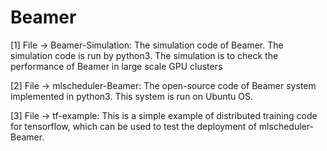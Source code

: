 # Beamer
[1] File -> Beamer-Simulation: The simulation code of Beamer. The simulation code is run by python3. The simulation is to check the performance of Beamer in large scale GPU clusters

[2] File -> mlscheduler-Beamer: The open-source code of Beamer system implemented in python3. This system is run on Ubuntu OS.

[3] File -> tf-example: This is a simple example of distributed training code for tensorflow, which can be used to test the deployment of mlscheduler-Beamer.
